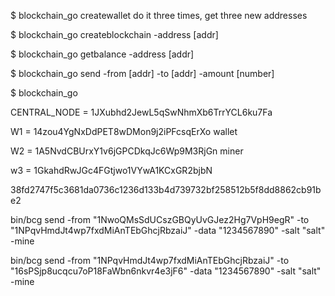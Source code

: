 $ blockchain_go createwallet 
do it three times, get three new addresses

$ blockchain_go createblockchain -address [addr]

$ blockchain_go getbalance -address [addr]

$ blockchain_go send -from [addr] -to [addr] -amount [number]

$ blockchain_go 





CENTRAL_NODE = 1JXubhd2JewL5qSwNhmXb6TrrYCL6ku7Fa

W1 = 14zou4YgNxDdPET8wDMon9j2iPFcsqErXo  wallet

W2 = 1A5NvdCBUrxY1v6jGPCDkqJc6Wp9M3RjGn  miner

w3 = 1GkahdRwJGc4FGtjwo1VYwA1KCxGR2bjbN

38fd2747f5c3681da0736c1236d133b4d739732bf258512b5f8dd8862cb91be2


bin/bcg send -from "1NwoQMsSdUCszGBQyUvGJez2Hg7VpH9egR" -to "1NPqvHmdJt4wp7fxdMiAnTEbGhcjRbzaiJ" -data "1234567890" -salt "salt" -mine

bin/bcg send -from "1NPqvHmdJt4wp7fxdMiAnTEbGhcjRbzaiJ" -to "16sPSjp8ucqcu7oP18FaWbn6nkvr4e3jF6" -data "1234567890" -salt "salt" -mine

